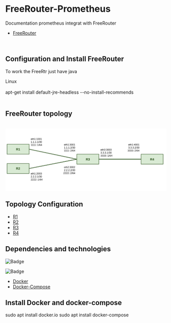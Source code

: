 # FreeRouter-Prometheus
Documentation prometheus integrat with FreeRouter
- [FreeRouter](http://www.freertr.net/)

</br>

## Configuration and Install FreeRouter
To work the FreeRtr just have java


Linux </br> </br>
apt-get install default-jre-headless --no-install-recommends
</br>
</br>
## FreeRouter topology
</br>
<div style='display: inline-block'> 
    <img align="center" alt="Python" src='imgtopology/topology.png' />
</div>

</br>

## Topology Configuration
- [R1](https://github.com/Tetzdesen/FreeRouter-Prometheus/tree/main/topology/r1)
- [R2](https://github.com/Tetzdesen/FreeRouter-Prometheus/tree/main/topology/r2)
- [R3](https://github.com/Tetzdesen/FreeRouter-Prometheus/tree/main/topology/r3)
- [R4](https://github.com/Tetzdesen/FreeRouter-Prometheus/tree/main/topology/r4)

## Dependencies and technologies
![Badge](https://img.shields.io/static/v1?label=DOCKER&message=DOCKER&color=blue&style=for-the-badge&logo=DOCKER)

![Badge](https://img.shields.io/static/v1?label=Prometheus&message=Prometheus&color=blue&style=for-the-badge&logo=PROMETHEUS)

- [Docker](https://react-pdf.org/)
- [Docker-Compose](https://docs.docker.com/compose/)


## Install Docker and docker-compose
sudo apt install docker.io
sudo apt install docker-compose
